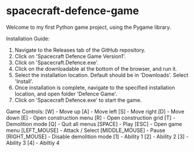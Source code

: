 # spacecraft-defence-game
Welcome to my first Python game project, using the Pygame library.

Installation Guide:
1. Navigate to the Releases tab of the GitHub repository.
2. Click on 'Spacecraft Defence Game Version1'.
3. Click on 'Spacecraft.Defence.exe'.
4. Click on the downloadable at the bottom of the browser, and run it.
5. Select the installation location. Default should be in 'Downloads'. Select 'Install'.
6. Once installation is complete, navigate to the specified installation location, and open folder 'Defence Game'.
7. Click on 'Spacecraft Defence.exe' to start the game.

Game Controls:
[W] - Move up
[A] - Move left
[S] - Move right
[D] - Move down
[E] - Open construction menu
[R] - Open construction grid
[T] - Demolition mode
[Q] - Quit all menus
[SPACE] - Play
[ESC] - Open game menu
[LEFT_MOUSE] - Attack / Select
[MIDDLE_MOUSE] - Pause
[RIGHT_MOUSE] - Disable demolition mode
[1] - Ability 1
[2] - Ability 2
[3] - Ability 3
[4] - Abiltiy 4

